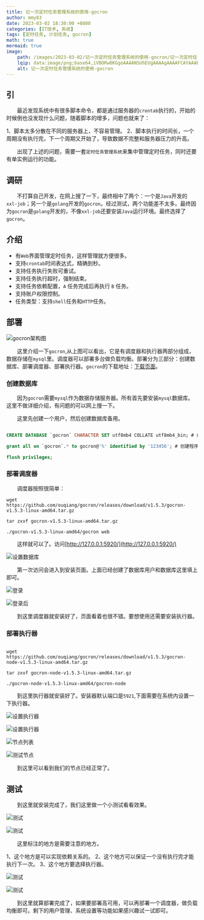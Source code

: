 ```yaml
---
title: 记一次定时任务管理系统的使用-gocron
author: mmy83
date: 2023-03-02 18:30:00 +0800
categories: [IT技术, 系统]
tags: [定时任务, 计划任务, gocron]
math: true
mermaid: true
image: 
    path: /images/2023-03-02/记一次定时任务管理系统的使用-gocron/记一次定时任务管理系统的使用-gocron-00.png
    lqip: data:image/png;base64,iVBORw0KGgoAAAANSUhEUgAAAAgAAAAFCAYAAAB4ka1VAAAACXBIWXMAAAsTAAALEwEAmpwYAAAArklEQVR4nCWMPwuCQBxA7zvWUk25BS0ODi1+hpY+gkhgGDiFXqlUICUNiXAgZv6BTKimxOO8X0jb48F7aCbLi5Vu3G33GJjYCa2tG5rYvm4sO8XYmaP+SDBInAIAsLZtgXfEOfsAwO3x1FBvONZDEnW6bhpKaUPpl7I6qSog5LREA2FiJFnxP/Cu50A5sPj9gig6aGgqSpLnnfWyLJUsy9SiKNQkz5WL76+D/U78AehSg7opx2T0AAAAAElFTkSuQmCC
    alt: 记一次定时任务管理系统的使用-gocron
---
```


## 引

&emsp;&emsp;最近发现系统中有很多脚本命令，都是通过服务器的`crontab`执行的，开始的时候倒也没发现什么问题，随着脚本的增多，问题也就来了：

1、脚本太多分散在不同的服务器上，不容易管理。
2、脚本执行的时间长，一个周期没有执行完，下一个周期又开始了，导致数据不完整和服务器压力的升高。

&emsp;&emsp;出现了上述的问题，需要一套```定时任务管理系统```来集中管理定时任务，同时还要有单实例运行的功能。

## 调研

&emsp;&emsp;不打算自己开发，在网上搜了一下，最终相中了两个：一个是```Java```开发的```xxl-job```；另一个是```golang```开发的```gocron```。经过测试，两个功能差不太多。最终因为```gocron```是```golang```开发的，不像```xxl-job```还要安装```Java```运行环境。最终选择了```gocron```。

## 介绍

+ 有```Web```界面管理定时任务，这样管理就方便很多。
+ 支持```crontab```时间表达式，精确到秒。
+ 支持任务执行失败可重试。
+ 支持任务执行超时，强制结束。
+ 支持任务依赖配置，```A``` 任务完成后再执行 ```B``` 任务。
+ 支持账户权限控制。
+ 任务类型：支持```shell```任务和```HTTP```任务。

## 部署

![gocron架构图](/images/2023-03-02/记一次定时任务管理系统的使用-gocron/01-gocron架构.png)

&emsp;&emsp;这里介绍一下```gocron```,从上图可以看出，它是有调度器和执行器两部分组成，数据存储在```mysql```里。调度器可以部署多台做负载均衡。部署分为三部分：创建数据库、部署调度器、部署执行器。```gocron```的下载地址：[下载页面](https://github.com/ouqiang/gocron/releases)。

### 创建数据库

&emsp;&emsp;因为```gocron```需要```mysql```作为数据存储服务器。所有首先要安装```mysql```数据库。这里不做详细介绍，有问题的可以网上搜一下。

&emsp;&emsp;这里先创建一个用户，然后创建数据库备用。

```sql

CREATE DATABASE `gocron` CHARACTER SET utf8mb4 COLLATE utf8mb4_bin; # 创建 程序连接数据库

grant all on `gocron`.* to gocron@'%' identified by '123456'; # 创建程序使用用户，并将对应库权限授予此用户进行使用

flush privileges;

```

### 部署调度器

&emsp;&emsp;调度器按照很简单：

```shell
wget https://github.com/ouqiang/gocron/releases/download/v1.5.3/gocron-v1.5.3-linux-amd64.tar.gz

tar zxvf gocron-v1.5.3-linux-amd64.tar.gz

./gocron-v1.5.3-linux-amd64/gocron web

```

&emsp;&emsp;这样就可以了。访问[http://127.0.0.1:5920/](http://127.0.0.1:5920/)

![设置数据库](/images/2023-03-02/记一次定时任务管理系统的使用-gocron/02-设置数据库.png)

&emsp;&emsp;第一次访问会进入到安装页面。上面已经创建了数据库用户和数据库这里填上即可。

![登录](/images/2023-03-02/记一次定时任务管理系统的使用-gocron/03-登录.png)

![登录后](/images/2023-03-02/记一次定时任务管理系统的使用-gocron/04-登录后.png)

&emsp;&emsp;到这里调度器就安装好了，页面看着也很不错。要想使用还需要安装执行器。

### 部署执行器

```shell

wget https://github.com/ouqiang/gocron/releases/download/v1.5.3/gocron-node-v1.5.3-linux-amd64.tar.gz

tar zxvf gocron-node-v1.5.3-linux-amd64.tar.gz

./gocron-node-v1.5.3-linux-amd64/gocron-node

```

&emsp;&emsp;到这里执行器就安装好了。安装器默认端口是```5921```,下面需要在系统内设置一下执行器。

![设置执行器](/images/2023-03-02/记一次定时任务管理系统的使用-gocron/05-设置节点.png)

![设置执行器](/images/2023-03-02/记一次定时任务管理系统的使用-gocron/06-设置节点.png)

![节点列表](/images/2023-03-02/记一次定时任务管理系统的使用-gocron/07-节点列表.png)

![测试节点](/images/2023-03-02/记一次定时任务管理系统的使用-gocron/08-测试节点.png)

&emsp;&emsp;到这里可以看到我们的节点已经正常了。

## 测试

&emsp;&emsp;到这里就安装完成了，我们这里做一个小测试看看效果。

![测试](/images/2023-03-02/记一次定时任务管理系统的使用-gocron/09-测试-01.png)

![测试](/images/2023-03-02/记一次定时任务管理系统的使用-gocron/10-测试-02.png)

&emsp;&emsp;这里标注的地方是需要注意的地方。

1、这个地方是可以实现依赖关系的。
2、这个地方可以保证一个没有执行完才能执行下一次。
3、这个地方要选择执行器。

![测试](/images/2023-03-02/记一次定时任务管理系统的使用-gocron/11-测试-03.png)

![测试](/images/2023-03-02/记一次定时任务管理系统的使用-gocron/12-测试-04.png)

&emsp;&emsp;到这里就算部署完成了，如果要部署高可用，可以再部署一个调度器，做负载均衡即可。剩下的用户管理、系统设置等功能如果感兴趣试一试即可。
